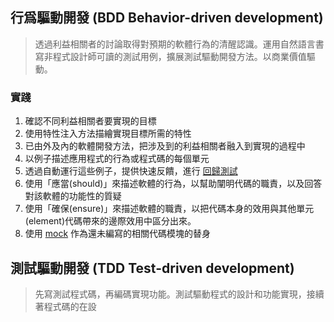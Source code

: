 
## 行爲驅動開發 (BDD Behavior-driven development)

>  透過利益相關者的討論取得對預期的軟體行為的清醒認識。運用自然語言書寫非程式設計師可讀的測試用例，擴展測試驅動開發方法。以商業價值驅動。

### 實踐

1. 確認不同利益相關者要實現的目標
2. 使用特性注入方法描繪實現目標所需的特性
3. 已由外及內的軟體開發方法，把涉及到的利益相關者融入到實現的過程中
4. 以例子描述應用程式的行為或程式碼的每個單元
5. 透過自動運行這些例子，提供快速反饋，進行 [回歸測試](https://zh.wikipedia.org/wiki/%E5%9B%9E%E5%BD%92%E6%B5%8B%E8%AF%95)
6. 使用「應當(should)」來描述軟體的行為，以幫助闡明代碼的職責，以及回答對該軟體的功能性的質疑
7. 使用「確保(ensure)」來描述軟體的職責，以把代碼本身的效用與其他單元(element)代碼帶來的邊際效用中區分出來。
8. 使用 [mock](https://zh.wikipedia.org/wiki/Mock "Mock") 作為還未編寫的相關代碼模塊的替身


## 測試驅動開發 (TDD Test-driven development)

> 先寫測試程式碼，再編碼實現功能。測試驅動程式的設計和功能實現，接續著程式碼的在設